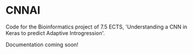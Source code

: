 # CNNAI
Code for the Bioinformatics project of 7.5 ECTS, 'Understanding a CNN in Keras to predict Adaptive Introgression'.

Documentation coming soon! 
